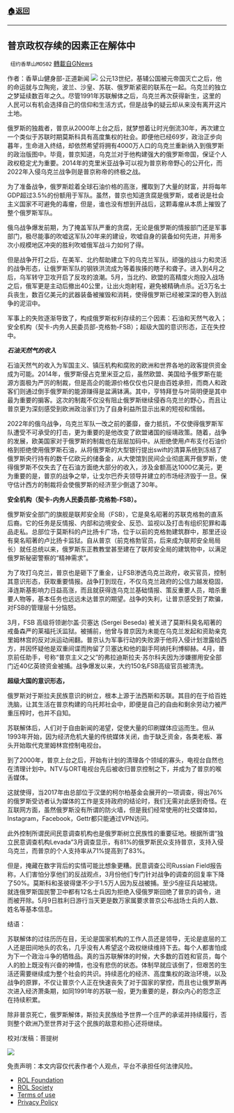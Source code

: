 ###  [:house:返回](README.md)
---


## 普京政权存续的因素正在解体中
` 纽约香草山MOS02` [轉載自GNews](https://gnews.org/zh-hans/2512242/)

作者：香草山健身部-正道新闻
 ![](https://cdn.discordapp.com/attachments/902205163622776852/956563844661121124/image0.png) 
公元13世纪，基辅公国被元帝国灭亡之后，他的命运就与立陶宛，波兰、沙皇、苏联、俄罗斯紧密的联系在一起。乌克兰的独立之梦延续数百年之久。尽管1991年苏联解体之后，乌克兰再次获得新生，这里的人民可以有机会选择自己的信仰和生活方式，但是战争的疑云却从来没有离开这片土地。
 
俄罗斯的独裁者，普京从2000年上台之后，就梦想着让时光倒流30年，再次建立一个类似于苏联时期莫斯科具有高度集权的社会。即便他已经69岁，政治正步向暮年，生命进入终结，却依然希望将拥有4000万人口的乌克兰重新纳入到俄罗斯的政治版图中。毕竟，普京知道，乌克兰对于他构建强大的俄罗斯帝国，保证个人政权稳定尤为重要。2014年的克里米亚战争可以视为普京称帝野心的公开化，而2022年入侵乌克兰战争则是普京称帝的终极之战。
 
为了准备战争，俄罗斯趁着全球石油价格的高涨，攫取到了大量的财富，并将每年GDP超过3.5%的份额用于军队。虽然，普京也知道贪腐是俄罗斯，或者说是社会主义国家不可避免的毒瘤，但是，谁也没有想到开战后，这颗毒瘤从本质上摧毁了整个俄罗斯军队。
 
俄乌战争爆发前期，为了掩盖军队严重的贪腐，无论是俄罗斯的情报部门还是军事部门，极尽能事的吹嘘这军队20年来的建设，吹嘘自身的装备如何先进，并用多次小规模地区冲突的胜利吹嘘俄军战斗力如何了得。
 
但是战争开打之后，在美军、北约帮助建立下的乌克兰军队，顽强的战斗力和灵活的战争形态，让俄罗斯军队的钢铁洪流成为等着挨揍的瞎子和聋子。进入到4月之后，乌军转守卫攻开启了反攻的浪潮。5月，当北约、欧盟的高精度火炮投入战场之后，俄军更是主动后撤出40公里，让出火炮射程，避免被精确点杀。近3万名士兵丧生，数百亿美元的武器装备被摧毁和消耗，使得俄罗斯已经被深深的卷入到战争的泥沼中。
 
军事上的失败逐渐导致了，构成俄罗斯权利存续的三个因素：石油和天然气收入；安全机构（契卡-内务人民委员部-克格勃-FSB）；超级大国的意识形态，正在失控中。
 
***石油天然气的收入***
 
石油天然气的收入为军国主义、镇压机构和腐败的欧洲和世界各地的政客提供资金成为可能。2014年，俄罗斯侵占克里米亚之后，虽然欧盟、美国给予俄罗斯在能源方面极为严厉的制裁，但是高企的能源价格仅仅也只是由百姓承担，而商人和政客们则通过倒手俄罗斯的能源赚得是盆满钵满。其中，亨特拜登与叶简明便是其中最为重要的掮客。这次的制裁不仅没有阻止俄罗斯继续侵吞乌克兰的野心，而且让普京更为深刻感受到欧洲政治家们为了自身利益所显示出来的短视和懦弱。
 
2022年的俄乌战争，乌克兰军队一改之前的萎靡，奋力抵抗，不仅使得俄罗斯军队遭受不可承受的打击，更为重要的是他改变了欧盟诸国的绥靖政策。随着，战争的发展，欧美国家对于俄罗斯的制裁也在层层加码中。从拒绝使用卢布支付石油价格到拒绝使用俄罗斯石油，从将俄罗斯的大型银行提出swift的清算系统到冻结了俄罗斯央行持有的数千亿欧元的储备金，从大使馆到民间企业彻底离开俄罗斯，使得俄罗斯不仅失去了在石油方面绝大部分的收入，涉及金额高达1000亿美元，更为重要的是，普京的战争之举，让戈尔巴乔夫领导并建立的市场经济毁于一旦。保守估计西方的制裁将会使俄罗斯的经济至少倒退了30年。
 
**安全机构（契卡-内务人民委员部-克格勃-FSB）。**
 
俄罗斯安全部门的旗舰是联邦安全局（FSB），它是臭名昭著的苏联克格勃的直系后裔。它的任务是反情报、内部和边境安全、反恐、监视以及打击有组织犯罪和毒品走私。总部位于莫斯科的卢比扬卡广场，位于以前的克格勃建筑群中，那里还设有臭名昭著的卢比扬卡监狱。自从普京（前克格勃官员，后来成为联邦安全局局长）就任总统以来，俄罗斯东正教教堂甚至建在了联邦安全局的建筑物中，以满足俄罗斯秘密警察的“精神需求”。
 
为了攻打乌克兰，普京也是砸下了重金，让FSB渗透乌克兰政府，收买官员，控制其意识形态，获取重要情报。战争打到现在，不仅乌克兰政府的公信力越发稳固，泽连斯基影响力日益高涨，而且就获得连乌克兰基础情报、策反重要人员，暗杀重要人物等，基本任务也远远未达普京的期望。战争的失利，让普京感受到了欺骗，对FSB的管理层十分恼怒。
 
3月，FSB 高级将领谢尔盖·贝塞达 (Sergei Beseda) 被关进了莫斯科臭名昭著的戒备森严的莱福托沃监狱。被捕前，他曾与普京因为未能在乌克兰发起和资助亲克里姆林宫的反对派运动闹翻。普京认为军事行动的失败源于他将入侵计划泄露给西方，并因怀疑他是双重间谍而拘留了贝塞达和他的副手阿纳托利博柳赫。4月，普京前任助手，号称“普京主义之父”的弗拉迪斯拉夫·苏尔科夫因为涉嫌挪用安全部门近40亿英镑资金被捕。战争爆发以来，大约150名FSB高级官员被清洗。
 
**超级大国的意识形态，**
 
俄罗斯对于斯拉夫民族意识的树立，根本上源于法西斯和苏联。其目的在于给百姓洗脑，让其生活在普京构建的乌托邦社会中，即便是自己的自由和剩余劳动力被严重压榨时，也并不自知。
 
苏联解体后，人们对于自由新闻的渴望，促使大量的印刷媒体应运而生。但从1993年开始，因为经济危机大量的传统媒体关闭，由于缺乏资金，各类老板、寡头开始取代克里姆林宫控制电视台。
 
到了2000年，普京上台之后，开始有计划的清理各个领域的寡头，电视台自然也在清理计划中。NTV与ORT电视台先后被收归普京控制之下，并成为了普京的喉舌媒体。
 
这就使得，当2017年由总部位于汉堡的柯尔柏基金会展开的一项调查，得出76%的俄罗斯受访者认为媒体的工作是支持政府的结论时，我们无需对此感到奇怪。在互联网方面，虽然俄罗斯没有所谓的防火墙，但是我们经常使用的社交媒体如，Instagram，Facebook，Gettr都只能通过VPN访问。
 
此外控制所谓民间民意调查机构也是俄罗斯树立民族性的重要征地。根据所谓“独立民意调查机构Levada”3月调查显示，有81%的俄罗斯民众支持普京，支持入侵乌克兰，而普京的个人支持率从71%提高到了83%。
 
但是，掩藏在数字背后的实情可能比想象更糟。民意调查公司Russian Field报告称，人们害怕分享他们的反战观点，3月份他们专门针对战争的调查的回复率下降了50%。莫斯科和圣彼得堡不少于1.5万人因为反战被捕。至少5座征兵站被烧。就连俄罗斯国民警卫中都有12名士兵因为拒绝入侵俄罗斯回绝了普京的调令，进而被开除。5月9日胜利日游行当天更是数万家属要求普京公布战场士兵的人数、姓名等基本信息。
 
结语：
 
苏联解体的过往历历在目，无论是国家机构的工作人员还是领导，无论是底层的工人还是田间地头的农名，几乎没有人希望这个政权继续维持下去。每个人都害怕成为下一个政治斗争的牺牲品。真的当苏联解体的时候，大多数的百姓和官员，每个人的脸上既没有兴奋的神情，也没有悲伤的状态。体制早就应该倒了，但艰苦的生活还需要继续成为整个社会的共识。持续恶化的经济、高度集权的政治环境，以及战争的原罪，不仅让普京个人正在快速丧失了对于国家的掌控，而且也让俄罗斯再次进入经济萧条期，如同1991年的苏联一般，更为重要的是，群众内心的怨念正在持续积累。
 
除非普京死亡，俄罗斯解体，斯拉夫民族给予世界一个庄严的承诺并持续履行，否则整个欧洲乃至世界对于这个民族的敌意和担心还将继续。
 
校对/发稿：菩提树
 
![](https://cdn.discordapp.com/attachments/942466911881539646/970788410249846824/IMG_1279.JPG)

免责声明：本文内容仅代表作者个人观点，平台不承担任何法律风险。
  
- [ROL Foundation](https://rolfoundation.org/)
- [ROL Society](https://rolsociety.org/)
- [Terms of use](https://gnews.org/terms-of-use-3/)
- [Privacy Policy](https://gnews.org/privacy-policy/)
